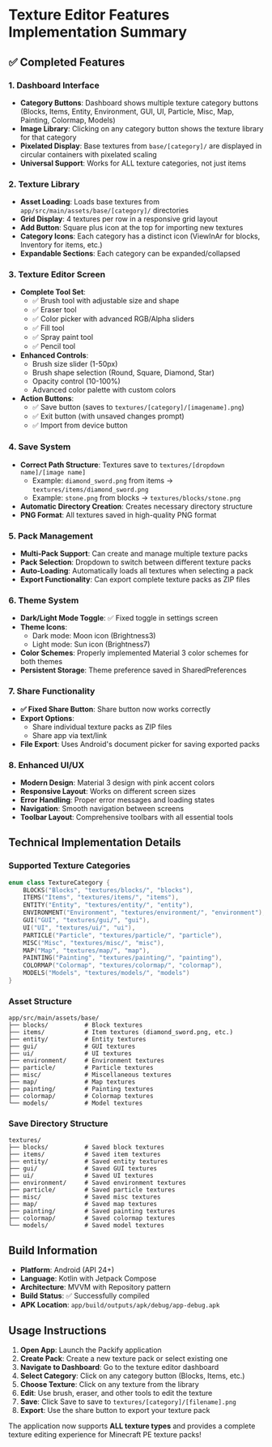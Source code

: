 # Texture Editor Features Implementation Summary

## ✅ Completed Features

### 1. Dashboard Interface
- **Category Buttons**: Dashboard shows multiple texture category buttons (Blocks, Items, Entity, Environment, GUI, UI, Particle, Misc, Map, Painting, Colormap, Models)
- **Image Library**: Clicking on any category button shows the texture library for that category
- **Pixelated Display**: Base textures from `base/[category]/` are displayed in circular containers with pixelated scaling
- **Universal Support**: Works for ALL texture categories, not just items

### 2. Texture Library
- **Asset Loading**: Loads base textures from `app/src/main/assets/base/[category]/` directories
- **Grid Display**: 4 textures per row in a responsive grid layout
- **Add Button**: Square plus icon at the top for importing new textures
- **Category Icons**: Each category has a distinct icon (ViewInAr for blocks, Inventory for items, etc.)
- **Expandable Sections**: Each category can be expanded/collapsed

### 3. Texture Editor Screen
- **Complete Tool Set**:
  - ✅ Brush tool with adjustable size and shape
  - ✅ Eraser tool
  - ✅ Color picker with advanced RGB/Alpha sliders
  - ✅ Fill tool
  - ✅ Spray paint tool
  - ✅ Pencil tool
- **Enhanced Controls**:
  - Brush size slider (1-50px)
  - Brush shape selection (Round, Square, Diamond, Star)
  - Opacity control (10-100%)
  - Advanced color palette with custom colors
- **Action Buttons**:
  - ✅ Save button (saves to `textures/[category]/[imagename].png`)
  - ✅ Exit button (with unsaved changes prompt)
  - ✅ Import from device button

### 4. Save System
- **Correct Path Structure**: Textures save to `textures/[dropdown name]/[image name]`
  - Example: `diamond_sword.png` from items → `textures/items/diamond_sword.png`
  - Example: `stone.png` from blocks → `textures/blocks/stone.png`
- **Automatic Directory Creation**: Creates necessary directory structure
- **PNG Format**: All textures saved in high-quality PNG format

### 5. Pack Management
- **Multi-Pack Support**: Can create and manage multiple texture packs
- **Pack Selection**: Dropdown to switch between different texture packs
- **Auto-Loading**: Automatically loads all textures when selecting a pack
- **Export Functionality**: Can export complete texture packs as ZIP files

### 6. Theme System
- **Dark/Light Mode Toggle**: ✅ Fixed toggle in settings screen
- **Theme Icons**: 
  - Dark mode: Moon icon (Brightness3)
  - Light mode: Sun icon (Brightness7)
- **Color Schemes**: Properly implemented Material 3 color schemes for both themes
- **Persistent Storage**: Theme preference saved in SharedPreferences

### 7. Share Functionality
- **✅ Fixed Share Button**: Share button now works correctly
- **Export Options**: 
  - Share individual texture packs as ZIP files
  - Share app via text/link
- **File Export**: Uses Android's document picker for saving exported packs

### 8. Enhanced UI/UX
- **Modern Design**: Material 3 design with pink accent colors
- **Responsive Layout**: Works on different screen sizes
- **Error Handling**: Proper error messages and loading states
- **Navigation**: Smooth navigation between screens
- **Toolbar Layout**: Comprehensive toolbars with all essential tools

## Technical Implementation Details

### Supported Texture Categories
```kotlin
enum class TextureCategory {
    BLOCKS("Blocks", "textures/blocks/", "blocks"),
    ITEMS("Items", "textures/items/", "items"),
    ENTITY("Entity", "textures/entity/", "entity"),
    ENVIRONMENT("Environment", "textures/environment/", "environment"),
    GUI("GUI", "textures/gui/", "gui"),
    UI("UI", "textures/ui/", "ui"),
    PARTICLE("Particle", "textures/particle/", "particle"),
    MISC("Misc", "textures/misc/", "misc"),
    MAP("Map", "textures/map/", "map"),
    PAINTING("Painting", "textures/painting/", "painting"),
    COLORMAP("Colormap", "textures/colormap/", "colormap"),
    MODELS("Models", "textures/models/", "models")
}
```

### Asset Structure
```
app/src/main/assets/base/
├── blocks/          # Block textures
├── items/           # Item textures (diamond_sword.png, etc.)
├── entity/          # Entity textures
├── gui/             # GUI textures
├── ui/              # UI textures
├── environment/     # Environment textures
├── particle/        # Particle textures
├── misc/            # Miscellaneous textures
├── map/             # Map textures
├── painting/        # Painting textures
├── colormap/        # Colormap textures
└── models/          # Model textures
```

### Save Directory Structure
```
textures/
├── blocks/          # Saved block textures
├── items/           # Saved item textures
├── entity/          # Saved entity textures
├── gui/             # Saved GUI textures
├── ui/              # Saved UI textures
├── environment/     # Saved environment textures
├── particle/        # Saved particle textures
├── misc/            # Saved misc textures
├── map/             # Saved map textures
├── painting/        # Saved painting textures
├── colormap/        # Saved colormap textures
└── models/          # Saved model textures
```

## Build Information
- **Platform**: Android (API 24+)
- **Language**: Kotlin with Jetpack Compose
- **Architecture**: MVVM with Repository pattern
- **Build Status**: ✅ Successfully compiled
- **APK Location**: `app/build/outputs/apk/debug/app-debug.apk`

## Usage Instructions
1. **Open App**: Launch the Packify application
2. **Create Pack**: Create a new texture pack or select existing one
3. **Navigate to Dashboard**: Go to the texture editor dashboard
4. **Select Category**: Click on any category button (Blocks, Items, etc.)
5. **Choose Texture**: Click on any texture from the library
6. **Edit**: Use brush, eraser, and other tools to edit the texture
7. **Save**: Click Save to save to `textures/[category]/[filename].png`
8. **Export**: Use the share button to export your texture pack

The application now supports **ALL texture types** and provides a complete texture editing experience for Minecraft PE texture packs!